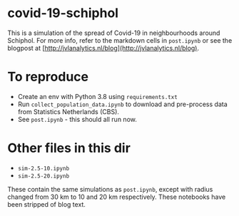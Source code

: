 # covid-19-schiphol
This is a simulation of the spread of Covid-19 in neighbourhoods around Schiphol. 
For more info, refer to the markdown cells in `post.ipynb` or see the blogpost at [http://jvlanalytics.nl/blog](http://jvlanalytics.nl/blog).

# To reproduce
 
- Create an env with Python 3.8 using `requirements.txt`
- Run `collect_population_data.ipynb` to download and pre-process data from Statistics Netherlands (CBS).
- See `post.ipynb` - this should all run now.

# Other files in this dir

- `sim-2.5-10.ipynb` 
- `sim-2.5-20.ipynb`

These contain the same simulations as `post.ipynb`, except with radius changed from 30 km to 10 and 20 km respectively. These notebooks have been stripped of blog text.

